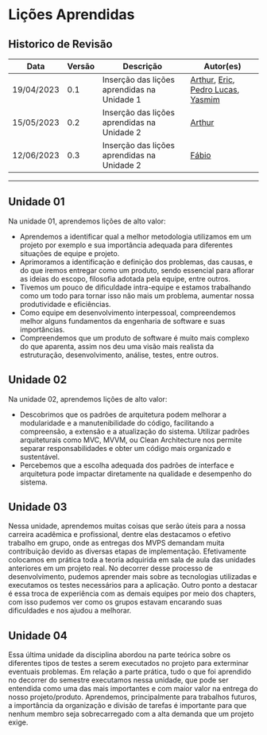# Lições Aprendidas

## Historico de Revisão

| Data     | Versão | Descrição                  | Autor(es)                                                                          |
|----------|--------|----------------------------|---------------------------------------------------------------------------------------------|
|19/04/2023|   0.1  | Inserção das lições aprendidas na Unidade 1  |[Arthur](https://github.com/Arthrok), [Eric](https://github.com/ericbky), [Pedro Lucas](https://github.com/lucasdray), [Yasmim](https://github.com/yaskisoba)|
|15/05/2023|   0.2  | Inserção das lições aprendidas na Unidade 2  |[Arthur](https://github.com/Arthrok)|
|12/06/2023|   0.3  | Inserção das lições aprendidas na Unidade 2  |[Fábio](https://github.com/fabioaletorres)|

----------------------------------------------------------------
## Unidade 01

Na unidade 01, aprendemos lições de alto valor:

- Aprendemos a identificar qual a melhor metodologia utilizamos em um projeto por exemplo e sua importância adequada para diferentes situações de equipe e projeto.
- Aprimoramos a identificação e definição dos problemas, das causas, e do que iremos entregar como um produto, sendo essencial para aflorar as ideias do escopo, filosofia adotada pela equipe, entre outros.
- Tivemos um pouco de dificuldade intra-equipe e estamos trabalhando como um todo para tornar isso não mais um problema, aumentar nossa produtividade e eficiências.
- Como equipe em desenvolvimento interpessoal, compreendemos melhor alguns fundamentos da engenharia de software e suas importâncias.
- Compreendemos que um produto de software é muito mais complexo do que aparenta, assim nos deu uma visão mais realista da estruturação, desenvolvimento, análise, testes, entre outros.

## Unidade 02

Na unidade 02, aprendemos lições de alto valor:

- Descobrimos que os padrões de arquitetura podem melhorar a modularidade e a manutenibilidade do código, facilitando a compreensão, a extensão e a atualização do sistema. Utilizar padrões arquiteturais como MVC, MVVM, ou Clean Architecture nos permite separar responsabilidades e obter um código mais organizado e sustentável.
- Percebemos que a escolha adequada dos padrões de interface e arquitetura pode impactar diretamente na qualidade e desempenho do sistema.

## Unidade 03 

Nessa unidade, aprendemos muitas coisas que serão úteis para a nossa carreira acadêmica e profissional, dentre elas destacamos o efetivo trabalho em grupo, onde as entregas dos MVPS demandam muita contribuição devido as diversas etapas de implementação. Efetivamente colocamos em prática toda a teoria adquirida em sala de aula das unidades anteriores em um projeto real. 
No decorrer desse processo de desenvolvimento, pudemos aprender mais sobre as tecnologias utilizadas e executamos os testes necessários para a aplicação.
Outro ponto a destacar é essa troca de experiência com as demais equipes por meio dos chapters, com isso pudemos ver como os grupos estavam encarando suas dificuldades e nos ajudou a melhorar.

## Unidade 04

Essa última unidade da disciplina abordou na parte teórica sobre os diferentes tipos de testes a serem executados no projeto para exterminar eventuais problemas. 
Em relação a parte prática, tudo o que foi aprendido no decorrer do semestre executamos nessa unidade, que pode ser entendida como uma das mais importantes e com maior valor na entrega do nosso projeto/produto.
Aprendemos, principalmente para trabalhos futuros, a importância da organização e divisão de tarefas é importante para que nenhum membro seja sobrecarregado com a alta demanda que um projeto exige.
